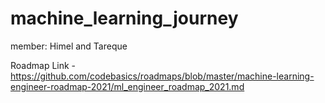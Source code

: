 # machine_learning_journey

member: Himel and Tareque

Roadmap Link - https://github.com/codebasics/roadmaps/blob/master/machine-learning-engineer-roadmap-2021/ml_engineer_roadmap_2021.md
